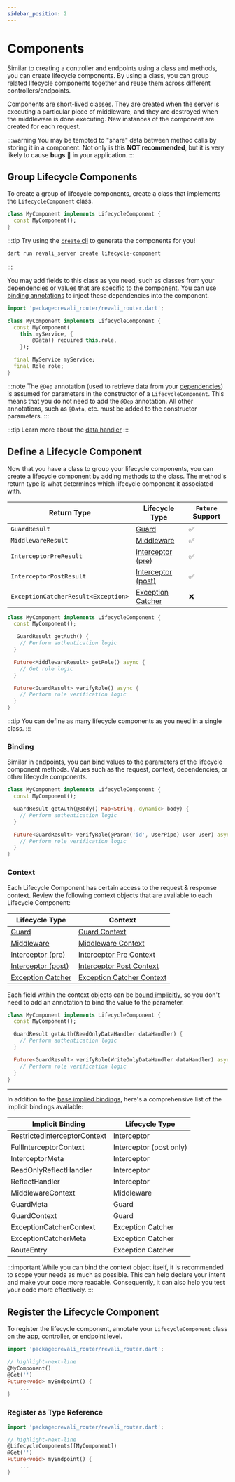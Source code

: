 ```yaml
---
sidebar_position: 2
---
```

# Components

Similar to creating a controller and endpoints using a class and methods, you can create lifecycle components. By using a class, you can group related lifecycle components together and reuse them across different controllers/endpoints.

Components are short-lived classes. They are created when the server is executing a particular piece of middleware, and they are destroyed when the middleware is done executing. New instances of the component are created for each request.

:::warning
You may be tempted to "share" data between method calls by storing it in a component. Not only is this **NOT recommended**, but it is very likely to cause **bugs** 🐛 in your application.
:::

## Group Lifecycle Components

To create a group of lifecycle components, create a class that implements the `LifecycleComponent` class.

```dart title="lib/components/my_component.dart"
class MyComponent implements LifecycleComponent {
  const MyComponent();
}
```

:::tip
Try using the [`create` cli][create-cli] to generate the components for you!

```bash
dart run revali_server create lifecycle-component
```

:::

You may add fields to this class as you need, such as classes from your [dependencies][di] or values that are specific to the component. You can use [binding annotations][binding] to inject these dependencies into the component.

```dart title="lib/components/my_component.dart"
import 'package:revali_router/revali_router.dart';

class MyComponent implements LifecycleComponent {
  const MyComponent(
    this.myService, {
        @Data() required this.role,
    });

  final MyService myService;
  final Role role;
}
```

:::note
The `@Dep` annotation (used to retrieve data from your [dependencies][di]) is assumed for parameters in the constructor of a `LifecycleComponent`. This means that you do not need to add the `@Dep` annotation. All other annotations, such as `@Data`, etc. must be added to the constructor parameters.
:::

:::tip
Learn more about the [data handler][data-handler]
:::

## Define a Lifecycle Component

Now that you have a class to group your lifecycle components, you can create a lifecycle component by adding methods to the class. The method's return type is what determines which lifecycle component it associated with.

| Return Type                        | Lifecycle Type                          | `Future` Support |
| ---------------------------------- | --------------------------------------- | ---------------- |
| `GuardResult`                      | [Guard][guard]                          | ✅               |
| `MiddlewareResult`                 | [Middleware][middleware]                | ✅               |
| `InterceptorPreResult`             | [Interceptor (pre)][interceptor-pre]    | ✅               |
| `InterceptorPostResult`            | [Interceptor (post)][interceptor-post]  | ✅               |
| `ExceptionCatcherResult<Exception>`| [Exception Catcher][exception-catcher]  | ❌               |

```dart title="lib/components/my_component.dart"
class MyComponent implements LifecycleComponent {
  const MyComponent();

   GuardResult getAuth() {
    // Perform authentication logic
  }

  Future<MiddlewareResult> getRole() async {
    // Get role logic
  }

  Future<GuardResult> verifyRole() async {
    // Perform role verification logic
  }
}
```

:::tip
You can define as many lifecycle components as you need in a single class.
:::

### Binding

Similar in endpoints, you can [bind][binding] values to the parameters of the lifecycle component methods. Values such as the request, context, dependencies, or other lifecycle components.

```dart title="lib/components/my_component.dart"
class MyComponent implements LifecycleComponent {
  const MyComponent();

  GuardResult getAuth(@Body() Map<String, dynamic> body) {
    // Perform authentication logic
  }

  Future<GuardResult> verifyRole(@Param('id', UserPipe) User user) async {
    // Perform role verification logic
  }
}
```

### Context

Each Lifecycle Component has certain access to the request & response context. Review the following context objects that are available to each Lifecycle Component:

| Lifecycle Type                          | Context                   |
| --------------------------------------- | ------------------------- |
| [Guard][guard]                          | [Guard Context][guard-context]     |
| [Middleware][middleware]                | [Middleware Context][middleware-context]     |
| [Interceptor (pre)][interceptor-pre]    | [Interceptor Pre Context][interceptor-pre-context]     |
| [Interceptor (post)][interceptor-post]  | [Interceptor Post Context][interceptor-post-context]     |
| [Exception Catcher][exception-catcher]  | [Exception Catcher Context][exception-catcher-context]     |

Each field within the context objects can be [bound implicitly][implied-binding], so you don't need to add an annotation to bind the value to the parameter.

```dart title="lib/components/my_component.dart"
class MyComponent implements LifecycleComponent {
  const MyComponent();

  GuardResult getAuth(ReadOnlyDataHandler dataHandler) {
    // Perform authentication logic
  }

  Future<GuardResult> verifyRole(WriteOnlyDataHandler dataHandler) async {
    // Perform role verification logic
  }
}
```

---

In addition to the [base implied bindings][binding], here's a comprehensive list of the implicit bindings available:

| Implicit Binding                  | Lifecycle Type                |
| --------------------------------- | ----------------------------- |
| RestrictedInterceptorContext      | Interceptor                   |
| FullInterceptorContext            | Interceptor (post only)       |
| InterceptorMeta                   | Interceptor                   |
| ReadOnlyReflectHandler            | Interceptor                   |
| ReflectHandler                    | Interceptor                   |
| MiddlewareContext                 | Middleware                    |
| GuardMeta                         | Guard                         |
| GuardContext                      | Guard                         |
| ExceptionCatcherContext           | Exception Catcher             |
| ExceptionCatcherMeta              | Exception Catcher             |
| RouteEntry                        | Exception Catcher             |

:::important
While you can bind the context object itself, it is recommended to scope your needs as much as possible. This can help declare your intent and make your code more readable. Consequently, it can also help you test your code more effectively.
:::

## Register the Lifecycle Component

To register the lifecycle component, annotate your `LifecycleComponent` class on the app, controller, or endpoint level.

```dart title="routes/controllers/my_controller.dart"
import 'package:revali_router/revali_router.dart';

// highlight-next-line
@MyComponent()
@Get('')
Future<void> myEndpoint() {
    ...
}
```

### Register as Type Reference

```dart title="routes/controllers/my_controller.dart"
import 'package:revali_router/revali_router.dart';

// highlight-next-line
@LifecycleComponents([MyComponent])
@Get('')
Future<void> myEndpoint() {
    ...
}
```

[di]: ../../../revali/app-configuration/configure-dependencies.md
[binding]: ../core/binding.md
[data-handler]: ././../context/core/data_handler.md
[guard]: ./advanced/guards.md
[middleware]: ./advanced/middleware.md
[interceptor-pre]: ./advanced/interceptors.md#pre
[interceptor-post]: ./advanced/interceptors.md#post
[exception-catcher]: ./advanced/exception-catchers.md
[guard-context]: ../context/guard.md
[middleware-context]: ../context/middleware.md
[interceptor-pre-context]: ../context/interceptor.md#pre
[interceptor-post-context]: ../context/interceptor.md#post
[exception-catcher-context]: ../context/exception-catcher.md
[implied-binding]: ../core/implied_binding.md
[create-cli]: ../getting-started/cli.md#create